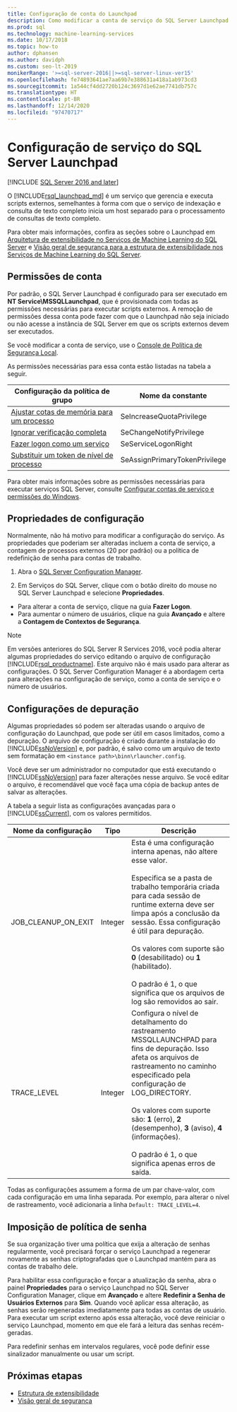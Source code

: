 ```yaml
---
title: Configuração de conta do Launchpad
description: Como modificar a conta de serviço do SQL Server Launchpad usada para execução de scripts externos no SQL Server.
ms.prod: sql
ms.technology: machine-learning-services
ms.date: 10/17/2018
ms.topic: how-to
author: dphansen
ms.author: davidph
ms.custom: seo-lt-2019
monikerRange: '>=sql-server-2016||>=sql-server-linux-ver15'
ms.openlocfilehash: fe74893641ae7aa69b7e388631a418a1ab973cd3
ms.sourcegitcommit: 1a544cf4dd2720b124c3697d1e62ae7741db757c
ms.translationtype: HT
ms.contentlocale: pt-BR
ms.lasthandoff: 12/14/2020
ms.locfileid: "97470717"
---
```

# <a name="sql-server-launchpad-service-configuration"></a>Configuração de serviço do SQL Server Launchpad
[!INCLUDE [SQL Server 2016 and later](../../includes/applies-to-version/sqlserver2016.md)]

O [!INCLUDE[rsql_launchpad_md](../../includes/rsql-launchpad-md.md)] é um serviço que gerencia e executa scripts externos, semelhantes à forma com que o serviço de indexação e consulta de texto completo inicia um host separado para o processamento de consultas de texto completo.

Para obter mais informações, confira as seções sobre o Launchpad em [Arquitetura de extensibilidade no Serviços de Machine Learning do SQL Server](../../machine-learning/concepts/extensibility-framework.md#launchpad) e [Visão geral de segurança para a estrutura de extensibilidade nos Serviços de Machine Learning do SQL Server](../../machine-learning/concepts/security.md#launchpad).

## <a name="account-permissions"></a>Permissões de conta

Por padrão, o SQL Server Launchpad é configurado para ser executado em **NT Service\MSSQLLaunchpad**, que é provisionada com todas as permissões necessárias para executar scripts externos. A remoção de permissões dessa conta pode fazer com que o Launchpad não seja iniciado ou não acesse a instância de SQL Server em que os scripts externos devem ser executados.

Se você modificar a conta de serviço, use o [Console de Política de Segurança Local](/windows/security/threat-protection/security-policy-settings/how-to-configure-security-policy-settings).

As permissões necessárias para essa conta estão listadas na tabela a seguir.

| Configuração da política de grupo | Nome da constante |
|----------------------|---------------|
| [Ajustar cotas de memória para um processo](/windows/security/threat-protection/security-policy-settings/adjust-memory-quotas-for-a-process) | SeIncreaseQuotaPrivilege | 
| [Ignorar verificação completa](/windows/security/threat-protection/security-policy-settings/bypass-traverse-checking) | SeChangeNotifyPrivilege | 
| [Fazer logon como um serviço](/windows/security/threat-protection/security-policy-settings/log-on-as-a-service) | SeServiceLogonRight | 
| [Substituir um token de nível de processo](/windows/security/threat-protection/security-policy-settings/replace-a-process-level-token) | SeAssignPrimaryTokenPrivilege | 

Para obter mais informações sobre as permissões necessárias para executar serviços SQL Server, consulte [Configurar contas de serviço e permissões do Windows](../../database-engine/configure-windows/configure-windows-service-accounts-and-permissions.md).

<a name="bkmk_ChangingConfig"></a> 

## <a name="configuration-properties"></a>Propriedades de configuração

Normalmente, não há motivo para modificar a configuração do serviço. As propriedades que poderiam ser alteradas incluem a conta de serviço, a contagem de processos externos (20 por padrão) ou a política de redefinição de senha para contas de trabalho.

1. Abra o [SQL Server Configuration Manager](../../relational-databases/sql-server-configuration-manager.md).

2. Em Serviços do SQL Server, clique com o botão direito do mouse no SQL Server Launchpad e selecione **Propriedades**.
  + Para alterar a conta de serviço, clique na guia **Fazer Logon**.
  + Para aumentar o número de usuários, clique na guia **Avançado** e altere a **Contagem de Contextos de Segurança**.

> [!Note]
> Em versões anteriores do SQL Server R Services 2016, você podia alterar algumas propriedades do serviço editando o arquivo de configuração [!INCLUDE[rsql_productname](../../includes/rsql-productname-md.md)]. Este arquivo não é mais usado para alterar as configurações. O SQL Server Configuration Manager é a abordagem certa para alterações na configuração de serviço, como a conta de serviço e o número de usuários.

## <a name="debug-settings"></a>Configurações de depuração

Algumas propriedades só podem ser alteradas usando o arquivo de configuração do Launchpad, que pode ser útil em casos limitados, como a depuração. O arquivo de configuração é criado durante a instalação do [!INCLUDE[ssNoVersion](../../includes/ssnoversion-md.md)] e, por padrão, é salvo como um arquivo de texto sem formatação em `<instance path>\binn\rlauncher.config`.

Você deve ser um administrador no computador que está executando o [!INCLUDE[ssNoVersion](../../includes/ssnoversion-md.md)] para fazer alterações nesse arquivo. Se você editar o arquivo, é recomendável que você faça uma cópia de backup antes de salvar as alterações.

A tabela a seguir lista as configurações avançadas para o [!INCLUDE[ssCurrent](../../includes/sscurrent-md.md)], com os valores permitidos.

|**Nome da configuração**|**Tipo**|**Descrição**|
|----|----|----|
|JOB\_CLEANUP\_ON\_EXIT|Integer |Esta é uma configuração interna apenas, não altere esse valor. </br></br>Especifica se a pasta de trabalho temporária criada para cada sessão de runtime externa deve ser limpa após a conclusão da sessão. Essa configuração é útil para depuração. </br></br>Os valores com suporte são **0** (desabilitado) ou **1** (habilitado). </br></br>O padrão é 1, o que significa que os arquivos de log são removidos ao sair.|
|TRACE\_LEVEL|Integer |Configura o nível de detalhamento do rastreamento MSSQLLAUNCHPAD para fins de depuração. Isso afeta os arquivos de rastreamento no caminho especificado pela configuração de LOG_DIRECTORY. </br></br>Os valores com suporte são: **1** (erro), **2** (desempenho), **3** (aviso), **4** (informações). </br></br>O padrão é 1, o que significa apenas erros de saída.|

Todas as configurações assumem a forma de um par chave-valor, com cada configuração em uma linha separada. Por exemplo, para alterar o nível de rastreamento, você adicionaria a linha `Default: TRACE_LEVEL=4`.

<a name="bkmk_EnforcePolicy"></a>

## <a name="enforcing-password-policy"></a>Imposição de política de senha

Se sua organização tiver uma política que exija a alteração de senhas regularmente, você precisará forçar o serviço Launchpad a regenerar novamente as senhas criptografadas que o Launchpad mantém para as contas de trabalho dele.

Para habilitar essa configuração e forçar a atualização da senha, abra o painel **Propriedades** para o serviço Launchpad no SQL Server Configuration Manager, clique em **Avançado** e altere **Redefinir a Senha de Usuários Externos** para **Sim**. Quando você aplicar essa alteração, as senhas serão regeneradas imediatamente para todas as contas de usuário. Para executar um script externo após essa alteração, você deve reiniciar o serviço Launchpad, momento em que ele fará a leitura das senhas recém-geradas.

Para redefinir senhas em intervalos regulares, você pode definir esse sinalizador manualmente ou usar um script.

## <a name="next-steps"></a>Próximas etapas

+ [Estrutura de extensibilidade](../concepts/extensibility-framework.md)
+ [Visão geral de segurança](../concepts/security.md)